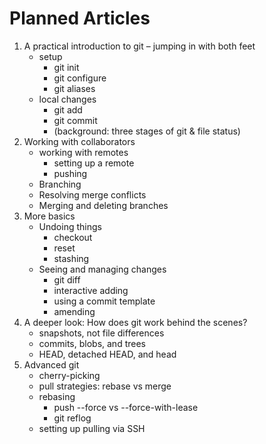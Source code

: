 # Planned Articles

1. A practical introduction to git – jumping in with both feet
   * setup
     * git init
     * git configure
     * git aliases
   * local changes
     * git add
     * git commit
     * (background: three stages of git & file status)
1. Working with collaborators
   * working with remotes
     * setting up a remote
     * pushing
   * Branching
   * Resolving merge conflicts
   * Merging and deleting branches
1. More basics
   * Undoing things
     * checkout
     * reset
     * stashing
   * Seeing and managing changes
     * git diff
     * interactive adding
     * using a commit template
     * amending
1. A deeper look: How does git work behind the scenes?
   * snapshots, not file differences
   * commits, blobs, and trees
   * HEAD, detached HEAD, and head
1. Advanced git  
   * cherry-picking
   * pull strategies: rebase vs merge
   * rebasing
     * push --force vs --force-with-lease
     * git reflog
   * setting up pulling via SSH